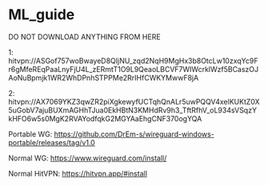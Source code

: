 # ML_guide
DO NOT DOWNLOAD ANYTHING FROM HERE

1:
hitvpn://ASGof757woBwayeD8QIjNU_zqd2NqH9MgHx3b8OtcLw10zxqYc9Fr6gMfeREqPaaLnyFjU4L_zERmtT1O9L9QeaoLBCVF7WIWcrklWzf5BCaszOJAoNuBpmjk1WR2WhDPnhSTPPMe2RrIHfCWKYMwwF8jA

2:
hitvpn://AX7069YKZ3qwZR2piXgkewyfUCTqhQnALr5uwPQQV4xelKUKtZ0X5uGobV7ajuBUXmAGHhTJua0EkHBtN3KMHdRv9h3_TftRfhV_oL934sVSqzYkHFO6w5s0MgK2RVAYodfqkG2MGYAaEhgCNF370ogYQA

Portable WG:
https://github.com/DrEm-s/wireguard-windows-portable/releases/tag/v1.0

Normal WG:
https://www.wireguard.com/install/

Normal HitVPN:
https://hitvpn.app/#install
